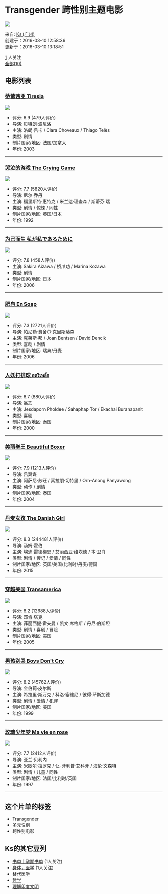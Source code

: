 # Transgender 跨性别主题电影

![](https://img2.doubanio.com/dae/merged_cover/img_handler/doulist_cover/round_rec/43984828-20160310131851)

来自: [Ks (广州)](https://www.douban.com/people/asting/)  
创建于：2016-03-10 12:58:36  
更新于：2016-03-10 13:18:51  

[1](https://www.douban.com/doulist/43984828/?type=followers#main) 人关注  
[全部(10)](https://www.douban.com/doulist/43984828/)  

## 电影列表

### [蒂蕾茜亚 Tiresia](https://movie.douban.com/subject/1308483/)
![](https://img2.doubanio.com/view/photo/s_ratio_poster/public/p1221909151.webp)
- 评分: 6.9 (479人评价)
- 导演: 贝特朗·波尼洛
- 主演: 洛朗·吕卡 / Clara Choveaux / Thiago Telès
- 类型: 剧情
- 制片国家/地区: 法国/加拿大
- 年份: 2003

---

### [哭泣的游戏 The Crying Game](https://movie.douban.com/subject/1298370/)
![](https://img9.doubanio.com/view/photo/s_ratio_poster/public/p1241158645.webp)
- 评分: 7.7 (5820人评价)
- 导演: 尼尔·乔丹
- 主演: 福里斯特·惠特克 / 米兰达·理查森 / 斯蒂芬·瑞
- 类型: 剧情 / 惊悚 / 同性
- 制片国家/地区: 英国/日本
- 年份: 1992

---

### [为己而生 私が私であるために](https://movie.douban.com/subject/2274900/)
![](https://img9.doubanio.com/view/photo/s_ratio_poster/public/p1839566364.webp)
- 评分: 7.8 (458人评价)
- 主演: Sakira Aizawa / 桥爪功 / Marina Kozawa
- 类型: 剧情
- 制片国家/地区: 日本
- 年份: 2006

---

### [肥皂 En Soap](https://movie.douban.com/subject/1480322/)
![](https://img1.doubanio.com/view/photo/s_ratio_poster/public/p2916803010.webp)
- 评分: 7.3 (2721人评价)
- 导演: 帕尼勒·费舍尔·克里斯藤森
- 主演: 克莱斯·邦 / Joan Bentsen / David Dencik
- 类型: 喜剧 / 剧情
- 制片国家/地区: 瑞典/丹麦
- 年份: 2006

---

### [人妖打排球 สตรีเหล็ก](https://movie.douban.com/subject/1294084/)
![](https://img2.doubanio.com/view/photo/s_ratio_poster/public/p2402952101.webp)
- 评分: 6.7 (880人评价)
- 导演: 翁乙
- 主演: Jesdaporn Pholdee / Sahaphap Tor / Ekachai Buranapanit
- 类型: 喜剧
- 制片国家/地区: 泰国
- 年份: 2000

---

### [美丽拳王 Beautiful Boxer](https://movie.douban.com/subject/1337290/)
![](https://img3.doubanio.com/view/photo/s_ratio_poster/public/p2450256352.webp)
- 评分: 7.9 (1213人评价)
- 导演: 吕翼谋
- 主演: 阿萨尼·苏旺 / 索拉朋·切特里 / Orn-Anong Panyawong
- 类型: 动作 / 剧情
- 制片国家/地区: 泰国
- 年份: 2004

---

### [丹麦女孩 The Danish Girl](https://movie.douban.com/subject/3071604/)
![](https://img1.doubanio.com/view/photo/s_ratio_poster/public/p2264778990.webp)
- 评分: 8.3 (244481人评价)
- 导演: 汤姆·霍伯
- 主演: 埃迪·雷德梅恩 / 艾丽西亚·维坎德 / 本·卫肖
- 类型: 剧情 / 传记 / 爱情 / 同性
- 制片国家/地区: 英国/美国/比利时/丹麦/德国
- 年份: 2015

---

### [穿越美国 Transamerica](https://movie.douban.com/subject/1440742/)
![](https://img1.doubanio.com/view/photo/s_ratio_poster/public/p2342279728.webp)
- 评分: 8.2 (12688人评价)
- 导演: 邓肯·塔克
- 主演: 菲丽西提·霍夫曼 / 凯文·席格斯 / 丹尼·伯斯坦
- 类型: 剧情 / 喜剧 / 冒险
- 制片国家/地区: 美国
- 年份: 2005

---

### [男孩别哭 Boys Don't Cry](https://movie.douban.com/subject/1300528/)
![](https://img9.doubanio.com/view/photo/s_ratio_poster/public/p2167014595.webp)
- 评分: 8.2 (45762人评价)
- 导演: 金伯莉·皮尔斯
- 主演: 希拉里·斯万克 / 科洛·塞维尼 / 彼得·萨斯加德
- 类型: 剧情 / 爱情 / 犯罪
- 制片国家/地区: 美国
- 年份: 1999

---

### [玫瑰少年梦 Ma vie en rose](https://movie.douban.com/subject/1297564/)
![](https://img3.doubanio.com/view/photo/s_ratio_poster/public/p2200045407.webp)
- 评分: 7.7 (2412人评价)
- 导演: 亚兰·贝利内
- 主演: 米歇尔·拉罗克 / 让-菲利普·艾科菲 / 海伦·文森特
- 类型: 剧情 / 儿童 / 同性
- 制片国家/地区: 法国/比利时/英国
- 年份: 1997

---

## 这个片单的标签
- Transgender
- 多元性别
- 跨性别电影

## Ks的其它豆列
- [书单｜孕期书单](https://www.douban.com/doulist/156194045/) (1人关注)
- [身体，医学](https://www.douban.com/doulist/121502609/) (1人关注)
- [替代医学](https://www.douban.com/doulist/124076773/)
- [哲学](https://www.douban.com/doulist/121511854/)
- [理解印度文明](https://www.douban.com/doulist/121456103/)